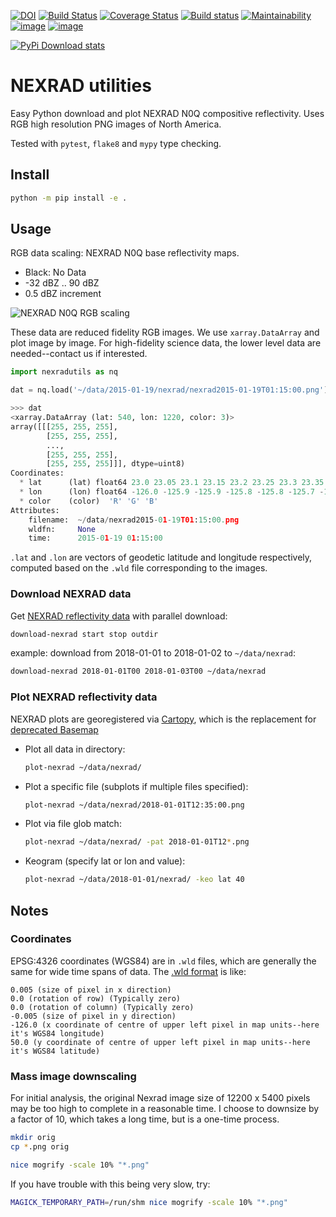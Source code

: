 [![DOI](https://zenodo.org/badge/121310094.svg)](https://zenodo.org/badge/latestdoi/121310094)
[![Build Status](https://travis-ci.org/scivision/NEXRADutils.svg?branch=master)](https://travis-ci.org/scivision/NEXRADutils)
[![Coverage Status](https://coveralls.io/repos/github/scivision/NEXRADutils/badge.svg?branch=master)](https://coveralls.io/github/scivision/NEXRADutils?branch=master)
[![Build status](https://ci.appveyor.com/api/projects/status/dasnnsarbyankxqb?svg=true)](https://ci.appveyor.com/project/scivision/nexradutils)
[![Maintainability](https://api.codeclimate.com/v1/badges/05529f213d77cfa3c1f2/maintainability)](https://codeclimate.com/github/scivision/NEXRADutils/maintainability)
[![image](https://img.shields.io/pypi/pyversions/NEXRADutils.svg)](https://pypi.python.org/pypi/NEXRADutils)
[![image](https://img.shields.io/pypi/format/NEXRADutils.svg)](https://pypi.python.org/pypi/NEXRADutils)

[![PyPi Download stats](http://pepy.tech/badge/NEXRADutils)](http://pepy.tech/project/NEXRADutils)

# NEXRAD utilities

Easy Python download and plot NEXRAD N0Q compositive reflectivity.
Uses RGB high resolution PNG images of North America.

Tested with `pytest`, `flake8` and `mypy` type checking.

## Install
```sh
python -m pip install -e .
```

## Usage

RGB data scaling: NEXRAD N0Q base reflectivity maps.

* Black: No Data
* -32 dBZ .. 90 dBZ
* 0.5 dBZ increment

![NEXRAD N0Q RGB scaling](doc/n0q_ramp.png)

These data are reduced fidelity RGB images.
We use `xarray.DataArray` and plot image by image.
For high-fidelity science data, the lower level data are needed--contact us if interested.

```python
import nexradutils as nq

dat = nq.load('~/data/2015-01-19/nexrad/nexrad2015-01-19T01:15:00.png')

>>> dat
<xarray.DataArray (lat: 540, lon: 1220, color: 3)>
array([[[255, 255, 255],
        [255, 255, 255],
        ...,
        [255, 255, 255],
        [255, 255, 255]]], dtype=uint8)
Coordinates:
  * lat      (lat) float64 23.0 23.05 23.1 23.15 23.2 23.25 23.3 23.35 23.4 ...
  * lon      (lon) float64 -126.0 -125.9 -125.9 -125.8 -125.8 -125.7 -125.7 ...
  * color    (color)  'R' 'G' 'B'
Attributes:
    filename:  ~/data/nexrad2015-01-19T01:15:00.png
    wldfn:     None
    time:      2015-01-19 01:15:00
```

`.lat` and `.lon` are vectors of geodetic latitude and longitude respectively, computed based on the `.wld` file corresponding to the images.




### Download NEXRAD data

Get
[NEXRAD reflectivity data](https://mesonet.agron.iastate.edu/docs/nexrad_composites/)
with parallel download:
```sh
download-nexrad start stop outdir
```

example:
download from 2018-01-01 to 2018-01-02 to `~/data/nexrad`:
```sh
download-nexrad 2018-01-01T00 2018-01-03T00 ~/data/nexrad
```

### Plot NEXRAD reflectivity data

NEXRAD plots are georegistered via 
[Cartopy](https://pypi.org/project/Cartopy/), 
which is the replacement for 
[deprecated Basemap](https://www.scivision.co/cartopy-replace-deprecated-basemap/)

* Plot all data in directory:
  ```sh
  plot-nexrad ~/data/nexrad/
  ```
* Plot a specific file (subplots if multiple files specified):
  ```sh
  plot-nexrad ~/data/nexrad/2018-01-01T12:35:00.png
  ```
* Plot via file glob match:
  ```sh
  plot-nexrad ~/data/nexrad/ -pat 2018-01-01T12*.png
  ```
* Keogram (specify lat or lon and value):
  ```sh
  plot-nexrad ~/data/2018-01-01/nexrad/ -keo lat 40
  ```

## Notes

### Coordinates

EPSG:4326 coordinates (WGS84) are in `.wld` files, which are generally the
same for wide time spans of data. The
[.wld format](https://mesonet.agron.iastate.edu/docs/radmapserver/howto.html#toc3.3)
is like:
```
0.005 (size of pixel in x direction)
0.0 (rotation of row) (Typically zero)
0.0 (rotation of column) (Typically zero)
-0.005 (size of pixel in y direction)
-126.0 (x coordinate of centre of upper left pixel in map units--here it's WGS84 longitude)
50.0 (y coordinate of centre of upper left pixel in map units--here it's WGS84 latitude)
```


### Mass image downscaling

For initial analysis, the original Nexrad image size of 12200 x 5400 pixels may be too high to complete in a reasonable time.
I choose to downsize by a factor of 10, which takes a long time, but is a one-time process.

```bash
mkdir orig
cp *.png orig

nice mogrify -scale 10% "*.png"
```

If you have trouble with this being very slow, try:

```bash
MAGICK_TEMPORARY_PATH=/run/shm nice mogrify -scale 10% "*.png"
```


